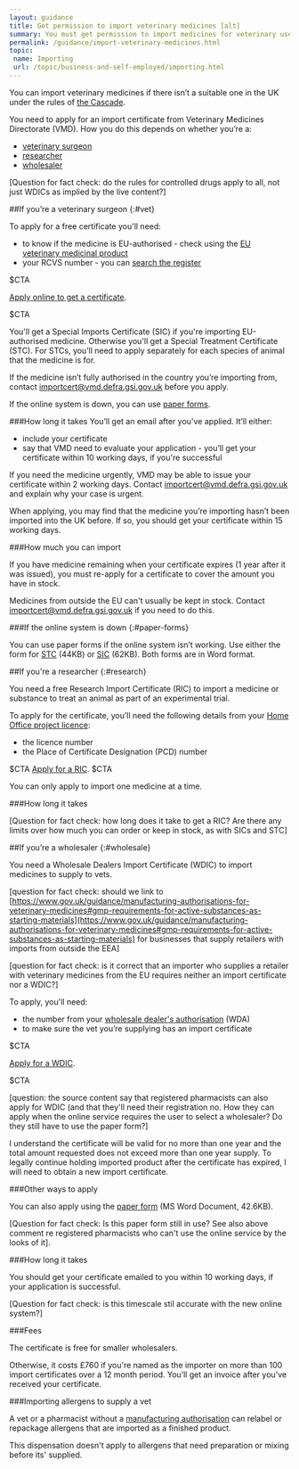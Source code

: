 ```yaml
---
layout: guidance
title: Get permission to import veterinary medicines [alt]
summary: You must get permission to import medicines for veterinary use.
permalink: /guidance/import-veterinary-medicines.html
topic:
 name: Importing
 url: /topic/business-and-self-employed/importing.html
---
```

You can import veterinary medicines if there isn’t a suitable one in the UK under the rules of [the Cascade](https://www.gov.uk/guidance/the-cascade-prescribing-unauthorised-medicines).

You need to apply for an import certificate from Veterinary Medicines Directorate (VMD). How you do this depends on whether you’re a:

- [veterinary surgeon](#vet)
- [researcher](#research)
- [wholesaler](#wholesale)

[Question for fact check: do the rules for controlled drugs apply to all, not just WDICs as implied by the live content?]

##If you’re a veterinary surgeon
{:#vet}

To apply for a free certificate you'll need:

- to know if the medicine is EU-authorised - check using the [EU veterinary medicinal product](http://vet.eudrapharm.eu/vet/searchbykeyword.do)
- your RCVS number - you can [search the register](http://www.rcvs.org.uk/find-a-surgeon/surgeon)

$CTA

[Apply online to get a certificate](https://www.vmd.defra.gov.uk/sis/default.aspx).

$CTA

You'll get a Special Imports Certificate (SIC) if you're importing EU-authorised medicine. Otherwise you'll get a Special Treatment Certificate (STC). For STCs, you’ll need to apply separately for each species of animal that the medicine is for.

If the medicine isn’t fully authorised in the country you’re importing from, contact <importcert@vmd.defra.gsi.gov.uk> before you apply. 

If the online system is down, you can use [paper forms](#paper-forms).

###How long it takes
You’ll get an email after you've applied. It’ll either:

- include your certificate
- say that VMD need to evaluate your application - you’ll get your certificate within 10 working days, if you're successful

If you need the medicine urgently, VMD may be able to issue your certificate within 2 working days. Contact <importcert@vmd.defra.gsi.gov.uk> and explain why your case is urgent. 

When applying, you may find that the medicine you’re importing hasn’t been imported into the UK before. If so, you should get your certificate within 15 working days.

###How much you can import

If you have medicine remaining when your certificate expires (1 year after it was issued), you must re-apply for a certificate to cover the amount you have in stock.

Medicines from outside the EU can't usually be kept in stock. Contact <importcert@vmd.defra.gsi.gov.uk> if you need to do this.


###If the online system is down
{:#paper-forms}

You can use paper forms if the online system isn’t working. Use either the form for [STC](https://www.gov.uk/government/uploads/system/uploads/attachment_data/file/549418/_630643_Application_Form_SIC.docx) (44KB) or [SIC](https://www.gov.uk/government/uploads/system/uploads/attachment_data/file/549417/_630628_Application_Form_STC.docx) (62KB). Both forms are in Word format.

##If you're a researcher
{:#research}

You need a free Research Import Certificate (RIC) to import a medicine or substance to treat an animal as part of an experimental trial.

To apply for the certificate, you’ll need the following details from your [Home Office project licence](https://www.gov.uk/guidance/research-and-testing-using-animals#applying-for-licences):

- the licence number 
- the Place of Certificate Designation (PCD) number

$CTA
[Apply for a RIC](http://www.vmd.defra.gov.uk/ric/Application.aspx).
$CTA

You can only apply to import one medicine at a time.

###How long it takes

[Question for fact check: how long does it take to get a RIC? Are there any limits over how much you can order or keep in stock, as with SICs and STC]


##If you’re a wholesaler
{:#wholesale}

You need a Wholesale Dealers Import Certificate (WDIC) to import medicines to supply to vets.

[question for fact check: should we link to [https://www.gov.uk/guidance/manufacturing-authorisations-for-veterinary-medicines#gmp-requirements-for-active-substances-as-starting-materials](https://www.gov.uk/guidance/manufacturing-authorisations-for-veterinary-medicines#gmp-requirements-for-active-substances-as-starting-materials) for businesses that supply retailers with imports from outside the EEA]

[question for fact check: is it correct that an importer who supplies a retailer with veterinary medicines from the EU requires neither an import certificate nor a WDIC?]

To apply, you'll need:

- the number from your [wholesale dealer's authorisation](https://www.gov.uk/guidance/apply-for-a-veterinary-medicine-wholesale-dealers-authorisation-wda) (WDA)
- to make sure the vet you’re supplying has an import certificate

$CTA
 
[Apply for a WDIC](https://www.vmd.defra.gov.uk/sis/wdic-application.aspx).

$CTA

[question: the source content say that registered pharmacists can also apply for WDIC (and that they'll need their registration no. How they can apply when the online service requires the user to select a wholesaler? Do they still have to use the paper form?]

I understand the certificate will be valid for no more than one year and the total amount requested does not exceed more than one year supply. To legally continue holding imported product after the certificate has expired, I will need to obtain a new import certificate.

###Other ways to apply
 
You can also apply using the [paper form](https://www.gov.uk/government/uploads/system/uploads/attachment_data/file/549415/_630639_Application_Form_WDIC.docx) (MS Word Document, 42.6KB).

[Question for fact check: Is this paper form still in use? See also above comment re registered pharmacists who can't use the online service by the looks of it].

###How long it takes

You should get your certificate emailed to you within 10 working days, if your application is successful.

[Question for fact check: is this timescale stil accurate with the new online system?]

###Fees

The certificate is free for smaller wholesalers. 

Otherwise, it costs £760 if you're named as the importer on more than 100 import certificates over a 12 month period. You’ll get an invoice after you’ve received your certificate.

###Importing allergens to supply a vet

A vet or a pharmacist without a [manufacturing authorisation](https://www.gov.uk/guidance/apply-for-a-certificate-to-import-a-veterinary-medicine-into-the-uk) can relabel or repackage allergens that are imported as a finished product. 

This dispensation doesn't apply to allergens that need preparation or mixing before its' supplied.
